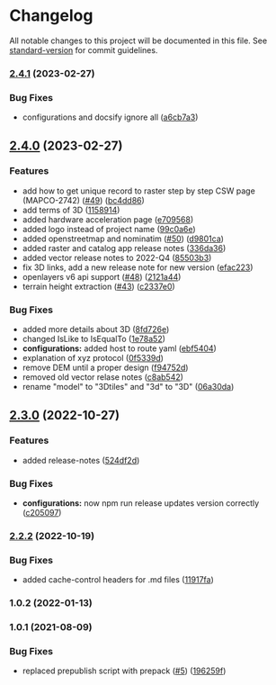 # Changelog

All notable changes to this project will be documented in this file. See [standard-version](https://github.com/conventional-changelog/standard-version) for commit guidelines.

### [2.4.1](https://github.com/MapColonies/developer-portal/compare/v2.4.0...v2.4.1) (2023-02-27)


### Bug Fixes

* configurations and docsify ignore all ([a6cb7a3](https://github.com/MapColonies/developer-portal/commit/a6cb7a34d1cddf239a29c8f0177ce2d31391d0ea))

## [2.4.0](https://github.com/MapColonies/developer-portal/compare/v2.3.0...v2.4.0) (2023-02-27)


### Features

* add how to get unique record to raster step by step CSW page (MAPCO-2742) ([#49](https://github.com/MapColonies/developer-portal/issues/49)) ([bc4dd86](https://github.com/MapColonies/developer-portal/commit/bc4dd868a275c9718449d38e8793d7f60b641b1b))
* add terms of 3D ([1158914](https://github.com/MapColonies/developer-portal/commit/115891413039a1fb6fdc5714cda2bd748637d060))
* added hardware acceleration page ([e709568](https://github.com/MapColonies/developer-portal/commit/e709568c0fd31b6aa7345a49ee0b961beaeb6720))
* added logo instead of project name ([99c0a6e](https://github.com/MapColonies/developer-portal/commit/99c0a6e529f7e82212f365eda10df1219fac56c5))
* added openstreetmap and nominatim ([#50](https://github.com/MapColonies/developer-portal/issues/50)) ([d9801ca](https://github.com/MapColonies/developer-portal/commit/d9801ca73763dc27bd233db1a43d6a1068a8d2bc))
* added raster and catalog app release notes ([336da36](https://github.com/MapColonies/developer-portal/commit/336da36a4c29c4bc118bf5ae26b5f9f2cbc674f5))
* added vector release notes to 2022-Q4 ([85503b3](https://github.com/MapColonies/developer-portal/commit/85503b3aed9d9d271cff124660f3ddbc54e9159a))
* fix 3D links, add a new release note for new version ([efac223](https://github.com/MapColonies/developer-portal/commit/efac223bdd0ec596108c03cc685f4253c1045e60))
* openlayers v6 api support ([#48](https://github.com/MapColonies/developer-portal/issues/48)) ([2121a44](https://github.com/MapColonies/developer-portal/commit/2121a4452842dbe7a12d73653b456f1648446d38))
* terrain height extraction ([#43](https://github.com/MapColonies/developer-portal/issues/43)) ([c2337e0](https://github.com/MapColonies/developer-portal/commit/c2337e0510e88fbace11b3cef267581779865c0e))


### Bug Fixes

* added more details about 3D ([8fd726e](https://github.com/MapColonies/developer-portal/commit/8fd726e245cd7a85aa91f4fcb207e05c4d139a79))
* changed IsLike to IsEqualTo ([1e78a52](https://github.com/MapColonies/developer-portal/commit/1e78a521412b634147d7718022c97e053aad3526))
* **configurations:** added host to route yaml ([ebf5404](https://github.com/MapColonies/developer-portal/commit/ebf54046e52ee3b28635cfffff2f09c5444ee4e3))
* explanation of xyz protocol ([0f5339d](https://github.com/MapColonies/developer-portal/commit/0f5339d1ee73d977fa334088dd60e5a01c2734c8))
* remove DEM until a proper design ([f94752d](https://github.com/MapColonies/developer-portal/commit/f94752d0f83786e12fcec425f87f9ac0d1d5777a))
* removed old vector relase notes ([c8ab542](https://github.com/MapColonies/developer-portal/commit/c8ab5420ec2a5fc006d47dfa5d3c74cc5b40de75))
* rename "model" to "3Dtiles" and "3d" to "3D" ([06a30da](https://github.com/MapColonies/developer-portal/commit/06a30da35806db82e5bdceacd9bae039db1e27de))

## [2.3.0](https://github.com/MapColonies/developer-portal/compare/v2.2.2...v2.3.0) (2022-10-27)


### Features

* added release-notes ([524df2d](https://github.com/MapColonies/developer-portal/commit/524df2d626892aab164cea1d6078659635a2bf74))


### Bug Fixes

* **configurations:** now npm run release updates version correctly ([c205097](https://github.com/MapColonies/developer-portal/commit/c205097dea5a710ded4d599e62eb18e84e017bb4))

### [2.2.2](https://github.com/MapColonies/developer-portal/compare/v2.2.0...v2.2.2) (2022-10-19)


### Bug Fixes

* added cache-control headers for .md files ([11917fa](https://github.com/MapColonies/developer-portal/commit/11917faf952b6c96d4b7ee5460583b2c2d34b412))

### 1.0.2 (2022-01-13)

### 1.0.1 (2021-08-09)


### Bug Fixes

* replaced prepublish script with prepack ([#5](https://github.com/MapColonies/ts-npm-package-boilerplate/issues/5)) ([196259f](https://github.com/MapColonies/ts-npm-package-boilerplate/commit/196259f77cca41c45a9723c04da0d83b7555145b))
